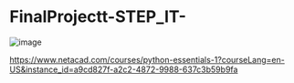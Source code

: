 # FinalProjectt-STEP_IT-

![image](https://github.com/user-attachments/assets/4eff018d-0a32-471f-98ca-ae6949a61b3d)

https://www.netacad.com/courses/python-essentials-1?courseLang=en-US&instance_id=a9cd827f-a2c2-4872-9988-637c3b59b9fa

